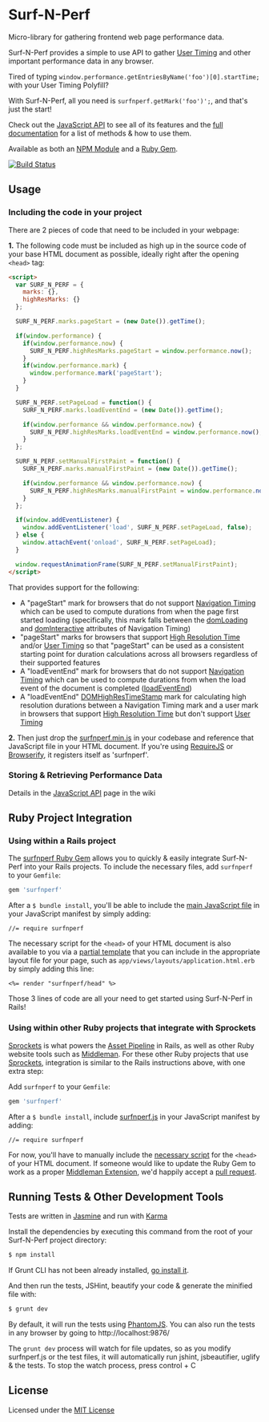 Surf-N-Perf 
==============

Micro-library for gathering frontend web page performance data. 

Surf-N-Perf provides a simple to use API to gather [User Timing](http://www.w3.org/TR/user-timing/) and other important performance data in any browser.

Tired of typing `window.performance.getEntriesByName('foo')[0].startTime;` with your User Timing Polyfill?

With Surf-N-Perf, all you need  is `surfnperf.getMark('foo')';`, and that's just the start!

Check out the [JavaScript API](https://github.com/Comcast/Surf-N-Perf/wiki/JavaScript-API) to see all of its features and the [full documentation](http://comcast.github.io/Surf-N-Perf/docs/SurfNPerf.html) for a list of methods & how to use them.

Available as both an [NPM Module](https://www.npmjs.com/package/surfnperf) and a [Ruby Gem](https://rubygems.org/gems/surfnperf).

[![Build Status](https://travis-ci.org/Comcast/Surf-N-Perf.svg?branch=master)](https://travis-ci.org/Comcast/Surf-N-Perf)

## Usage

### Including the code in your project

There are 2 pieces of code that need to be included in your webpage:

**1.** The following code must be included as high up in the source code of your base HTML document as possible, ideally right after the opening ```<head>``` tag:

```html
<script>
  var SURF_N_PERF = {
    marks: {},
    highResMarks: {}
  };

  SURF_N_PERF.marks.pageStart = (new Date()).getTime();

  if(window.performance) {
    if(window.performance.now) {
      SURF_N_PERF.highResMarks.pageStart = window.performance.now();
    }
    if(window.performance.mark) {
      window.performance.mark('pageStart');
    }
  }

  SURF_N_PERF.setPageLoad = function() {
    SURF_N_PERF.marks.loadEventEnd = (new Date()).getTime();

    if(window.performance && window.performance.now) {
      SURF_N_PERF.highResMarks.loadEventEnd = window.performance.now();
    }
  };

  SURF_N_PERF.setManualFirstPaint = function() {
    SURF_N_PERF.marks.manualFirstPaint = (new Date()).getTime();

    if(window.performance && window.performance.now) {
      SURF_N_PERF.highResMarks.manualFirstPaint = window.performance.now();
    }
  };

  if(window.addEventListener) {
    window.addEventListener('load', SURF_N_PERF.setPageLoad, false);
  } else {
    window.attachEvent('onload', SURF_N_PERF.setPageLoad);
  }

  window.requestAnimationFrame(SURF_N_PERF.setManualFirstPaint);
</script>
```

That provides support for the following:
- A "pageStart" mark for browsers that do not support [Navigation Timing](http://www.w3.org/TR/navigation-timing/) which can be used to compute durations from when the page first started loading (specifically, this mark falls between the [domLoading](http://www.w3.org/TR/navigation-timing/#dom-performancetiming-domloading) and [domInteractive](http://www.w3.org/TR/navigation-timing/#dom-performancetiming-dominteractive) attributes of Navigation Timing)
- "pageStart" marks for browsers that support [High Resolution Time](http://www.w3.org/TR/hr-time/) and/or [User Timing](http://www.w3.org/TR/user-timing/) so that "pageStart" can be used as a consistent starting point for duration calculations across all browsers regardless of their supported features
- A "loadEventEnd" mark for browsers that do not support [Navigation Timing](http://www.w3.org/TR/navigation-timing/) which can be used to compute durations from when the load event of the document is completed ([loadEventEnd](http://www.w3.org/TR/navigation-timing/#dom-performancetiming-loadend))
- A "loadEventEnd" [DOMHighResTimeStamp](http://www.w3.org/TR/hr-time/#sec-DOMHighResTimeStamp) mark for calculating high resolution durations between a Navigation Timing mark and a user mark in browsers that support [High Resolution Time](http://www.w3.org/TR/hr-time/) but don't support [User Timing](http://www.w3.org/TR/user-timing/)

**2.** Then just drop the [surfnperf.min.js](https://github.com/Comcast/Surf-N-Perf/blob/master/surfnperf.min.js) in your codebase and reference that JavaScript file in your HTML document. If you're using [RequireJS](http://requirejs.org/) or [Browserify](http://browserify.org/), it registers itself as 'surfnperf'.

### Storing & Retrieving Performance Data

Details in the [JavaScript API](https://github.com/Comcast/Surf-N-Perf/wiki/JavaScript-API) page in the wiki

## Ruby Project Integration

### Using within a Rails project

The [surfnperf Ruby Gem](https://rubygems.org/gems/surfnperf) allows you to quickly & easily integrate Surf-N-Perf into your Rails projects. To include the necessary files, add `surfnperf` to your `Gemfile`:

```ruby
gem 'surfnperf'
```

After a `$ bundle install`, you'll be able to include the [main JavaScript file](https://github.com/Comcast/Surf-N-Perf/blob/master/surfnperf.js) in your JavaScript manifest by simply adding:

```
//= require surfnperf
```

The necessary script for the ```<head>``` of your HTML document is also available to you via a [partial template](http://guides.rubyonrails.org/layouts_and_rendering.html#using-partials) that you can include in the appropriate layout file for your page, such as `app/views/layouts/application.html.erb` by simply adding this line:

```erb
<%= render "surfnperf/head" %>
```

Those 3 lines of code are all your need to get started using Surf-N-Perf in Rails!

### Using within other Ruby projects that integrate with Sprockets

[Sprockets](https://github.com/sstephenson/sprockets) is what powers the [Asset Pipeline](http://guides.rubyonrails.org/asset_pipeline.html) in Rails, as well as other Ruby website tools such as [Middleman](https://middlemanapp.com/). For these other Ruby projects that use [Sprockets](https://middlemanapp.com/advanced/asset_pipeline/), integration is similar to the Rails instructions above, with one extra step:

Add `surfnperf` to your `Gemfile`:

```ruby
gem 'surfnperf'
```

After a `$ bundle install`, include [surfnperf.js](https://github.com/Comcast/Surf-N-Perf/blob/master/surfnperf.js) in your JavaScript manifest by adding:

```
//= require surfnperf
```

For now, you'll have to manually include the [necessary script](#including-the-code-in-your-project) for the ```<head>``` of your HTML document. If someone would like to update the Ruby Gem to work as a proper [Middleman Extension](https://middlemanapp.com/advanced/custom_extensions/), we'd happily accept a [pull request](https://github.com/Comcast/Surf-N-Perf/issues/35).

## Running Tests & Other Development Tools

Tests are written in [Jasmine](http://jasmine.github.io/) and run with [Karma](http://karma-runner.github.io/)

Install the dependencies by executing this command from the root of your Surf-N-Perf project directory:

```bash
$ npm install
```
If Grunt CLI has not been already installed, [go install it](http://gruntjs.com/getting-started).

And then run the tests, JSHint, beautify your code & generate the minified file with:

```bash
$ grunt dev
```

By default, it will run the tests using [PhantomJS](http://phantomjs.org/). You can also run the tests in any browser by going to http://localhost:9876/

The `grunt dev` process will watch for file updates, so as you modify surfnperf.js or the test files, it will automatically run jshint, jsbeautifier, uglify & the tests. To stop the watch process, press control + C

## License

Licensed under the [MIT License](https://github.com/Comcast/Surf-N-Perf/blob/master/LICENSE)
